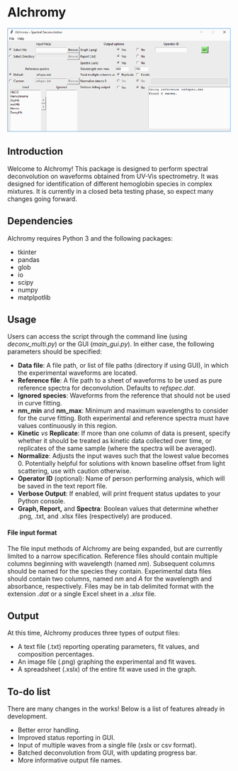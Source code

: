 # Alchromy

![Alchromy GUI](snapshot.png?raw=true "Title")

## Introduction
Welcome to Alchromy! This package is designed to perform spectral deconvolution on waveforms obtained from UV-Vis spectrometry. It was designed for identification of different hemoglobin species in complex mixtures. It is currently in a closed beta testing phase, so expect many changes going forward.

## Dependencies
Alchromy requires Python 3 and the following packages:
 * tkinter
 * pandas
 * glob
 * io
 * scipy
 * numpy
 * matplpotlib

## Usage
Users can access the script through the command line (using *deconv_multi.py*) or the GUI (*main_gui.py*). In either case, the following parameters should be specified:
* **Data file**: A file path, or list of file paths (directory if using GUI), in which the experimental waveforms are located.
* **Reference file**: A file path to a sheet of waveforms to be used as pure reference spectra for deconvolution. Defaults to *refspec.dat*.
* **Ignored species**: Waveforms from the reference that should not be used in curve fitting.
* **nm_min** and **nm_max**: Minimum and maximum wavelengths to consider for the curve fitting. Both experimental and reference spectra must have values continuously in this region.
* **Kinetic** *vs* **Replicate**: If more than one column of data is present, specify whether it should be treated as kinetic data collected over time, or replicates of the same sample (where the spectra will be averaged).
* **Normalize**: Adjusts the input waves such that the lowest value becomes 0. Potentially helpful for solutions with known baseline offset from light scattering, use with caution otherwise.
* **Operator ID** (optional): Name of person performing analysis, which will be saved in the text report file.
* **Verbose Output**: If enabled, will print frequent status updates to your Python console.
* **Graph, Report,** and **Spectra**: Boolean values that determine whether .png, .txt, and .xlsx files (respectively) are produced.


#### File input format
The file input methods of Alchromy are being expanded, but are currently limited to a narrow specification. Reference files should contain multiple columns beginning with wavelength (named *nm*). Subsequent columns should be named for the species they contain. Experimental data files should contain two columns, named *nm* and *A* for the wavelength and absorbance, respectively. Files may be in tab delimited format with the extension *.dat* or a single Excel sheet in a *.xlsx* file.

## Output
At this time, Alchromy produces three types of output files:
* A text file (.txt) reporting operating parameters, fit values, and composition percentages.
* An image file (.png) graphing the experimental and fit waves.
* A spreadsheet (.xslx) of the entire fit wave used in the graph.

## To-do list
There are many changes in the works! Below is a list of features already in development.
* Better error handling.
* Improved status reporting in GUI.
* Input of multiple waves from a single file (xslx or csv format).
* Batched deconvolution from GUI, with updating progress bar.
* More informative output file names.
